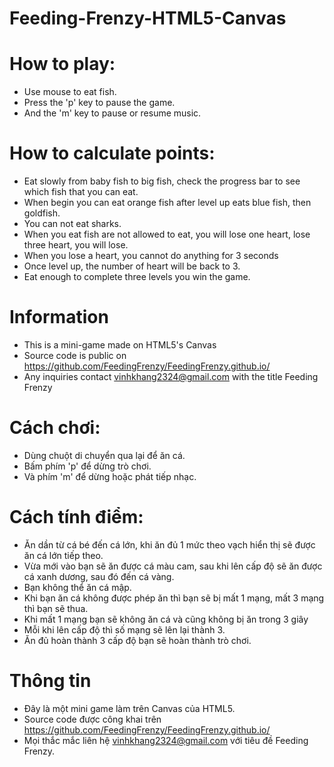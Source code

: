# Feeding-Frenzy-HTML5-Canvas

# How to play:
  - Use mouse to eat fish.
  - Press the 'p' key to pause the game.
  - And the 'm' key to pause or resume music.
# How to calculate points:
  - Eat slowly from baby fish to big fish, check the progress bar to see which fish that you can eat.
  - When begin you can eat orange fish after level up eats blue fish, then goldfish.
  - You can not eat sharks.
  - When you eat fish are not allowed to eat, you will lose one heart, lose three heart, you will lose.
  - When you lose a heart, you cannot do anything for 3 seconds
  - Once level up, the number of heart will be back to 3.
  - Eat enough to complete three levels you win the game.
# Information
  - This is a mini-game made on HTML5's Canvas
  - Source code is public on https://github.com/FeedingFrenzy/FeedingFrenzy.github.io/
  - Any inquiries contact vinhkhang2324@gmail.com with the title Feeding Frenzy

# Cách chơi:
  - Dùng chuột di chuyển qua lại để ăn cá.
  - Bấm phím 'p' để dừng trò chơi.
  - Và phím 'm' để dừng hoặc phát tiếp nhạc.
# Cách tính điểm:
  - Ăn dần từ cá bé đến cá lớn, khi ăn đủ 1 mức theo vạch hiển thị sẽ được ăn cá lớn tiếp theo.
  - Vừa mới vào bạn sẽ ăn được cá màu cam, sau khi lên cấp độ sẽ ăn được cá xanh dương, sau đó đến cá vàng.
  - Bạn không thể ăn cá mập.
  - Khi bạn ăn cá không được phép ăn thì bạn sẽ bị mất 1 mạng, mất 3 mạng thì bạn sẽ thua.
  - Khi mất 1 mạng bạn sẽ không ăn cá và cũng không bị ăn trong 3 giây
  - Mỗi khi lên cấp độ thì số mạng sẽ lên lại thành 3.
  - Ăn đủ hoàn thành 3 cấp độ bạn sẽ hoàn thành trò chơi.
# Thông tin
  - Đây là một mini game làm trên Canvas của HTML5.
  - Source code được công khai trên https://github.com/FeedingFrenzy/FeedingFrenzy.github.io/
  - Mọi thắc mắc liên hệ vinhkhang2324@gmail.com với tiêu đề Feeding Frenzy.
  
